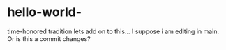 # hello-world-
time-honored tradition
lets add on to this... I suppose i am editing in main. Or is this a commit changes? 
